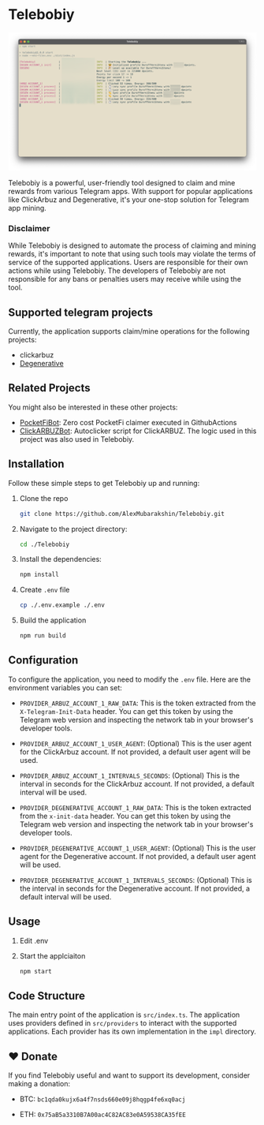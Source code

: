 # Telebobiy

![Screenshot](./.github/telebobiy.png)

Telebobiy is a powerful, user-friendly tool designed to claim and mine rewards from various Telegram apps. With support for popular applications like ClickArbuz and Degenerative, it's your one-stop solution for Telegram app mining.


### Disclaimer

While Telebobiy is designed to automate the process of claiming and mining rewards, it's important to note that using such tools may violate the terms of service of the supported applications. Users are responsible for their own actions while using Telebobiy. The developers of Telebobiy are not responsible for any bans or penalties users may receive while using the tool.

## Supported telegram projects

Currently, the application supports claim/mine operations for the following projects:

- clickarbuz
- [Degenerative](https://degenerative.space/)

## Related Projects

You might also be interested in these other projects:

- [PocketFiBot](https://github.com/AlexMubarakshin/PocketFiBot): Zero cost PocketFi claimer executed in GithubActions
- [ClickARBUZBot](https://github.com/AlexMubarakshin/ClickARBUZBot): Autoclicker script for ClickARBUZ. The logic used in this project was also used in Telebobiy.

## Installation

Follow these simple steps to get Telebobiy up and running:

1. Clone the repo

   ```bash
   git clone https://github.com/AlexMubarakshin/Telebobiy.git
   ```

2. Navigate to the project directory:
   ```bash
   cd ./Telebobiy
   ```
3. Install the dependencies:
   ```bash
   npm install
   ```
4. Create `.env` file

   ```bash
   cp ./.env.example ./.env
   ```

5. Build the application
   ```bash
   npm run build
   ```

## Configuration

To configure the application, you need to modify the `.env` file. Here are the environment variables you can set:

- `PROVIDER_ARBUZ_ACCOUNT_1_RAW_DATA`: This is the token extracted from the `X-Telegram-Init-Data` header. You can get this token by using the Telegram web version and inspecting the network tab in your browser's developer tools.
- `PROVIDER_ARBUZ_ACCOUNT_1_USER_AGENT`: (Optional) This is the user agent for the ClickArbuz account. If not provided, a default user agent will be used.
- `PROVIDER_ARBUZ_ACCOUNT_1_INTERVALS_SECONDS`: (Optional) This is the interval in seconds for the ClickArbuz account. If not provided, a default interval will be used.

- `PROVIDER_DEGENERATIVE_ACCOUNT_1_RAW_DATA`: This is the token extracted from the `x-init-data` header. You can get this token by using the Telegram web version and inspecting the network tab in your browser's developer tools.
- `PROVIDER_DEGENERATIVE_ACCOUNT_1_USER_AGENT`: (Optional) This is the user agent for the Degenerative account. If not provided, a default user agent will be used.
- `PROVIDER_DEGENERATIVE_ACCOUNT_1_INTERVALS_SECONDS`: (Optional) This is the interval in seconds for the Degenerative account. If not provided, a default interval will be used.

## Usage

1. Edit .env

2. Start the applciaiton
   ```bash
   npm start
   ```

## Code Structure

The main entry point of the application is `src/index.ts`. The application uses providers defined in `src/providers` to interact with the supported applications. Each provider has its own implementation in the `impl` directory.

## ❤️ Donate

If you find Telebobiy useful and want to support its development, consider making a donation:

   - BTC: `bc1qda0kujx6a4f7nsds660e09j8hqgp4fe6xq0acj`

   - ETH: `0x75aB5a3310B7A00ac4C82AC83e0A59538CA35fEE`
